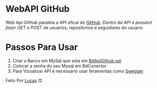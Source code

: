 # WebAPI GitHub
Web Api GitHub paralela a API ofical do [GitHub](https://docs.github.com/pt/developers/overview/about-githubs-apis). 
*Dentro da API é possievl fazer GET e POST* de usuarios, repositorios e seguidores do usuario

# **Passos Para Usar**

<ol>
<li>
Criar o Banco em MySql que esta em <a href="https://github.com/LucasBara-dising/WebAPIGitHub/blob/master/BdApiGithub.sql" title="Accessible para o bd">BdApiGithub.sql</a>
</li>

<li>
Colocar a senha do seu Mysql em BdConector
</li>

<li>
Para Vizualizar API é necessario usar feramentas como <a href="https://inspector.swagger.io/builder">Swegger</a>
</li>
</ol>

Feito Por [Lucas](https://github.com/LucasBara-dising) :blush:



